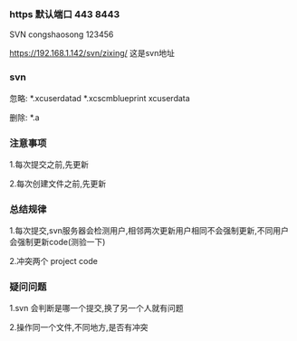 ### https 默认端口 443 8443

SVN congshaosong 123456

https://192.168.1.142/svn/zixing/ 这是svn地址


### svn 

忽略: *.xcuserdatad *.xcscmblueprint xcuserdata

删除: *.a


### 注意事项

1.每次提交之前,先更新

2.每次创建文件之前,先更新

### 总结规律

1.每次提交,svn服务器会检测用户,相邻两次更新用户相同不会强制更新,不同用户会强制更新code(测验一下)

2.冲突两个  project  code 

### 疑问问题

1.svn 会判断是哪一个提交,换了另一个人就有问题

2.操作同一个文件,不同地方,是否有冲突 




